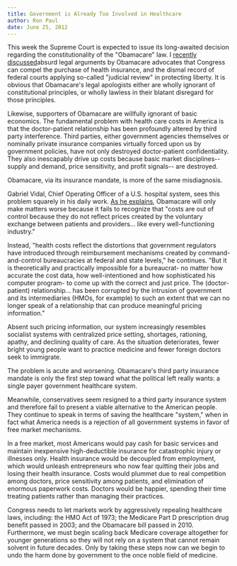 ```yaml
---
title: Government is Already Too Involved in Healthcare
author: Ron Paul
date: June 25, 2012
---
```


This week the Supreme Court is expected to issue its long-awaited
decision regarding the constitutionality of the "Obamacare" law. I
[recently
discussed](http://j.mp/U4bFdu)absurd
legal arguments by Obamacare advocates that Congress can compel the
purchase of health insurance, and the dismal record of federal courts
applying so-called "judicial review" in protecting liberty. It is
obvious that Obamacare's legal apologists either are wholly ignorant of
constitutional principles, or wholly lawless in their blatant disregard
for those principles.

Likewise, supporters of Obamacare are willfully ignorant of basic
economics. The fundamental problem with health care costs in America is
that the doctor-patient relationship has been profoundly altered by
third party interference. Third parties, either government agencies
themselves or nominally private insurance companies virtually forced
upon us by government policies, have not only destroyed doctor-patient
confidentiality. They also inescapably drive up costs because basic
market disciplines-- supply and demand, price sensitivity, and profit
signals-- are destroyed.

Obamacare, via its insurance mandate, is more of the same misdiagnosis.

Gabriel Vidal, Chief Operating Officer of a U.S. hospital system, sees
this problem squarely in his daily work. [As he
explains](http://j.mp/U4bFdv), Obamacare will only make matters
worse because it fails to recognize that "costs are out of control
because they do not reflect prices created by the voluntary exchange
between patients and providers... like every well-functioning industry."

Instead, "health costs reflect the distortions that government
regulators have introduced through reimbursement mechanisms created by
command-and-control bureaucracies at federal and state levels," he
continues. "But it is theoretically and practically impossible for a
bureaucrat- no matter how accurate the cost data, how well-intentioned
and how sophisticated his computer program- to come up with the correct
and just price. The (doctor-patient) relationship... has been corrupted
by the intrusion of government and its intermediaries (HMOs, for
example) to such an extent that we can no longer speak of a relationship
that can produce meaningful pricing information."

Absent such pricing information, our system increasingly resembles
socialist systems with centralized price setting, shortages, rationing,
apathy, and declining quality of care. As the situation deteriorates,
fewer bright young people want to practice medicine and fewer foreign
doctors seek to immigrate.

The problem is acute and worsening. Obamacare's third party insurance
mandate is only the first step toward what the political left really
wants: a single payer government healthcare system.

Meanwhile, conservatives seem resigned to a third party insurance system
and therefore fail to present a viable alternative to the American
people. They continue to speak in terms of saving the healthcare
"system," when in fact what America needs is a rejection of all
government systems in favor of free market mechanisms.

In a free market, most Americans would pay cash for basic services and
maintain inexpensive high-deductible insurance for catastrophic injury
or illnesses only. Health insurance would be decoupled from employment,
which would unleash entrepreneurs who now fear quitting their jobs and
losing their health insurance. Costs would plummet due to real
competition among doctors, price sensitivity among patients, and
elimination of enormous paperwork costs. Doctors would be happier,
spending their time treating patients rather than managing their
practices.

Congress needs to let markets work by aggressively repealing healthcare
laws, including: the HMO Act of 1973; the Medicare Part D prescription
drug benefit passed in 2003; and the Obamacare bill passed in 2010.
Furthermore, we must begin scaling back Medicare coverage altogether for
younger generations so they will not rely on a system that cannot remain
solvent in future decades. Only by taking these steps now can we begin
to undo the harm done by government to the once noble field of medicine.
